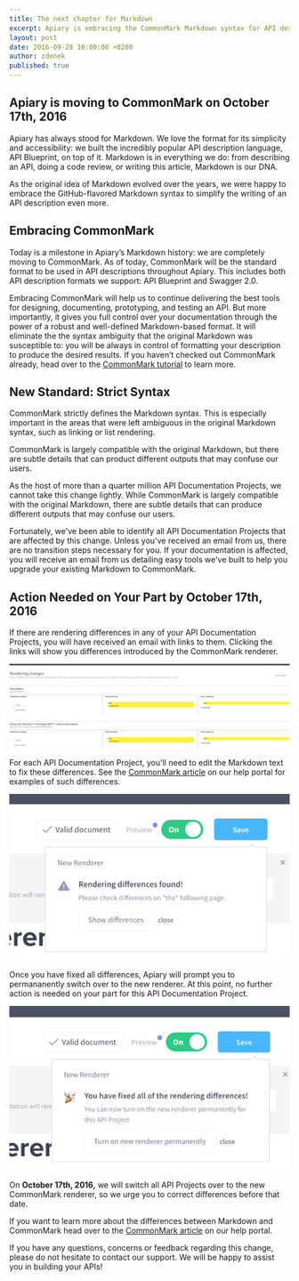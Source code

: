 ```yaml
---
title: The next chapter for Markdown
excerpt: Apiary is embracing the CommonMark Markdown syntax for API description.
layout: post
date: 2016-09-28 10:00:00 +0200
author: zdenek
published: true
---
```


## Apiary is moving to CommonMark on October 17th, 2016

Apiary has always stood for Markdown. We love the format for its simplicity and accessibility: we built the incredibly popular API description language, API Blueprint, on top of it. Markdown is in everything we do: from describing an API, doing a code review, or writing this article, Markdown is our DNA.

As the original idea of Markdown evolved over the years, we were happy to embrace the GitHub-flavored Markdown syntax to simplify the writing of an API description even more.

## Embracing CommonMark
Today is a milestone in Apiary’s Markdown history: we are completely moving to CommonMark. As of today, CommonMark will be the standard format to be used in API descriptions throughout Apiary. This includes both API description formats we support: API Blueprint and Swagger 2.0.

Embracing CommonMark will help us to continue delivering the best tools for designing, documenting, prototyping, and testing an API. But more importantly, it gives you full control over your documentation through the power of a robust and well-defined Markdown-based format. It will eliminate the the syntax ambiguity that the original Markdown was susceptible to: you will be always in control of formatting your description to produce the desired results. If you haven’t checked out CommonMark already, head over to the [CommonMark tutorial](http://commonmark.org/help/tutorial/) to learn more.

## New Standard: Strict Syntax
CommonMark strictly defines the Markdown syntax. This is especially important in the areas that were left ambiguous in the original Markdown syntax, such as linking or list rendering.

CommonMark is largely compatible with the original Markdown, but there are subtle details that can product different outputs that may confuse our users.

As the host of more than a quarter million API Documentation Projects, we cannot take this change lightly. While CommonMark is largely compatible with the original Markdown, there are subtle details that can produce different outputs that may confuse our users.

Fortunately, we've been able to identify all API Documentation Projects that are affected by this change. Unless you've received an email from us, there are no transition steps necessary for you. If your documentation is affected, you will receive an email from us detailing easy tools we've built to help you upgrade your existing Markdown to CommonMark.

## Action Needed on Your Part by October 17th, 2016
If there are rendering differences in any of your API Documentation Projects, you will have received an email with links to them. Clicking the links will show you differences introduced by the CommonMark renderer.

![Github Repos Association](/images/2016-09-28-markdown/2016-09-28-Rendering-Changes.png)

For each API Documentation Project, you'll need to edit the Markdown text to fix these differences. See the [CommonMark article](https://help.apiary.io/faq/commonmark) on our help portal for examples of such differences.

![Github Repos Association](/images/2016-09-28-markdown/2016-09-28-Rendering-Differences-Found.png)

Once you have fixed all differences, Apiary will prompt you to permananently switch over to the new renderer. At this point, no further action is needed on your part for this API Documentation Project.

![Github Repos Association](/images/2016-09-28-markdown/2016-09-28-Fixed-Rendering-Differences.png)

On **October 17th, 2016,** we will switch all API Projects over to the new CommonMark renderer, so we urge you to correct differences before that date.

If you want to learn more about the differences between Markdown and CommonMark head over to the [CommonMark article](https://help.apiary.io/faq/commonmark) on our help portal.

If you have any questions, concerns or feedback regarding this change, please do not hesitate to contact our support. We will be happy to assist you in building your APIs!
